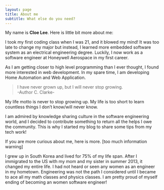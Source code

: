 ```yaml
---
layout: page
title: About me
subtitle: What else do you need?
---
```


My name is **Cloe Lee**. Here is little bit more about me:

I took my first coding class when I was 21, and it blowed my mind! It was too late to change my major but instead, I learned more embedded software system as an electrical engineering degree. Luckily, I now work as a software engineer at Honeywell Aerospace in my first career.

As I am getting closer to high level programming than I ever thought, I found more interested in web development. In my spare time, I am developing Home Automation and Web Application.

> I have never grown up, but I will never stop growing.  
> -Author C. Clarke-


My life motto is never to stop growing up. My life is too short to learn countless things I don’t know/will never know.

I am admired by knowledge sharing culture in the software engineering world, and I decided to contribute something to return all the helps I owe the community. This is why I started my blog to share some tips from my tech work!


If you are more curious about me, here is more. [too much information warning]

I grew up in South Korea and lived for 75% of my life span. After I immigrated to the US with my mom and my sister in summer 2013, it changed my entire life. I had not heard or seen any women as an engineer in my hometown. Engineering was not the path I considered until I became to ace all my math classes and physics classes. I am pretty proud of myself ending of becoming an women software engineer!
